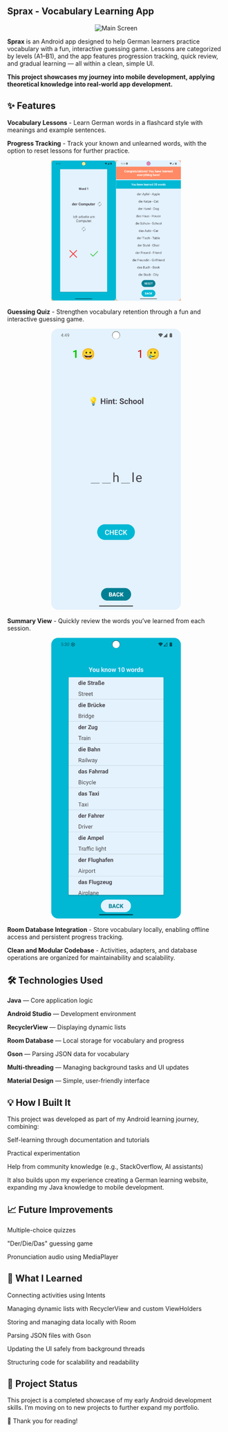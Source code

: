## Sprax - Vocabulary Learning App

<p align="center"> <img src="screenshots/sprax_nav.gif" alt="Main Screen" width="300"/> </p>

**Sprax** is an Android app designed to help German learners practice vocabulary with a fun, interactive guessing game. Lessons are categorized by levels (A1–B1), and the app features progression tracking, quick review, and gradual learning — all within a clean, simple UI.

**This project showcases my journey into mobile development, applying theoretical knowledge into real-world app development.**

## ✨ Features

**Vocabulary Lessons** - Learn German words in a flashcard style with meanings and example sentences.

**Progress Tracking** - Track your known and unlearned words, with the option to reset lessons for further practice.

<p align="center"> <img src="screenshots/flashcard.png" alt="Flashcard Screen" width="300"/> </p>

**Guessing Quiz** - Strengthen vocabulary retention through a fun and interactive guessing game.

<p align="center"> <img src="screenshots/quiz.png" alt="Quiz Screen" width="300"/> </p>

**Summary View** - Quickly review the words you’ve learned from each session.

<p align="center"> <img src="screenshots/words_learned_summary.png" alt="Summary Screen" width="300"/> </p>
 

**Room Database Integration** - Store vocabulary locally, enabling offline access and persistent progress tracking.

**Clean and Modular Codebase** - Activities, adapters, and database operations are organized for maintainability and scalability.


## 🛠️ Technologies Used

**Java** — Core application logic

**Android Studio** — Development environment

**RecyclerView** — Displaying dynamic lists

**Room Database** — Local storage for vocabulary and progress

**Gson** — Parsing JSON data for vocabulary

**Multi-threading** — Managing background tasks and UI updates

**Material Design** — Simple, user-friendly interface

## 💡 How I Built It

This project was developed as part of my Android learning journey, combining:

Self-learning through documentation and tutorials

Practical experimentation

Help from community knowledge (e.g., StackOverflow, AI assistants)

It also builds upon my experience creating a German learning website, expanding my Java knowledge to mobile development.

## 📈 Future Improvements

Multiple-choice quizzes

"Der/Die/Das" guessing game

Pronunciation audio using MediaPlayer

## 📖 What I Learned

Connecting activities using Intents

Managing dynamic lists with RecyclerView and custom ViewHolders

Storing and managing data locally with Room

Parsing JSON files with Gson

Updating the UI safely from background threads

Structuring code for scalability and readability

## 📂 Project Status

This project is a completed showcase of my early Android development skills. I’m moving on to new projects to further expand my portfolio.

🌟 Thank you for reading!
